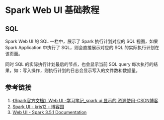 # Spark Web UI 基础教程


## SQL

Spark Web UI 的 SQL 一栏中，展示了 Spark 执行计划对应的 SQL 视图，如果 Spark Application 中执行了 SQL，则会直接展示对应的 SQL 的实际执行计划在该页面。

同时 SQL 的实际执行计划最后的节点，也会显示当前 SQL query 每次执行的结果，如：写入操作，则执行计划的日志会显示写入的文件数和数据量。


## 参考链接
1. [《Spark官方文档》Web UI -学习笔记\_spark ui 显示的 资源使用-CSDN博客](https://blog.csdn.net/weixin_43161811/article/details/123407165)
2. [Spark UI  - kris12 - 博客园](https://www.cnblogs.com/shengyang17/p/17713897.html)
3. [Web UI - Spark 3.5.1 Documentation](https://spark.apache.org/docs/latest/web-ui.html)